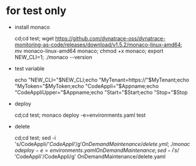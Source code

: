 # for test only

- install monaco

    cd;cd test;
    wget https://github.com/dynatrace-oss/dynatrace-monitoring-as-code/releases/download/v1.5.2/monaco-linux-amd64;
    mv monaco-linux-amd64 monaco;
    chmod +x monaco;
    export NEW_CLI=1;
    ./monaco --version


- test variable

     echo "NEW_CLI="$NEW_CLI;echo "MyTenant=https://"$MyTenant;echo "MyToken="$MyToken;echo "CodeAppli="$Appname;echo "CodeAppliUpper="$Appname;echo "Start="$Start;echo "Stop="$Stop
     
- deploy
 
     cd;cd test; 
     monaco deploy -e=environments.yaml test

- delete

    cd;cd test;
    sed -i 's/CodeAppli/'$CodeAppli'/g' OnDemandMaintenance/delete.yml;./monaco deploy -e=environments.yaml OnDemandMaintenance;sed -i 's/'$CodeAppli'/CodeAppli/g' OnDemandMaintenance/delete.yaml
